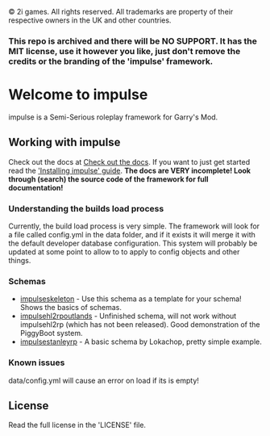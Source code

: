 © 2i games. All rights reserved. All trademarks are property of their respective owners in the UK and other countries.

### This repo is archived and there will be NO SUPPORT. It has the MIT license, use it however you like, just don't remove the credits or the branding of the 'impulse' framework.

# Welcome to impulse
impulse is a Semi-Serious roleplay framework for Garry's Mod.

## Working with impulse
Check out the docs at [Check out the docs](https://vingard.github.io/impulsedocs/). If you want to just get started read the ['Installing impulse' guide](https://vingard.github.io/impulsedocs/topics/00-installing.md.html). **The docs are VERY incomplete! Look through (search) the source code of the framework for full documentation!**

### Understanding the builds load process
Currently, the build load process is very simple. The framework will look for a file called config.yml in the data folder, and if it exists it will merge it with the default developer database configuration. This system will probably be updated at some point to allow to to apply to config objects and other things.

### Schemas
* [impulseskeleton](https://github.com/vingard/impulseskeleton) - Use this schema as a template for your schema! Shows the basics of schemas.
* [impulsehl2rpoutlands](https://github.com/vingard/impulsehl2rpoutlands) - Unfinished schema, will not work without impulsehl2rp (which has not been released). Good demonstration of the PiggyBoot system.
* [impulsestanleyrp](https://github.com/lokachop/impulsestanleyrp) - A basic schema by Lokachop, pretty simple example.

### Known issues
data/config.yml will cause an error on load if its is empty!

## License
Read the full license in the 'LICENSE' file.

